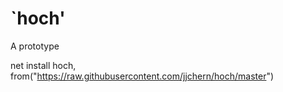 
# `hoch'

A prototype

net install hoch, from("https://raw.githubusercontent.com/jjchern/hoch/master")
